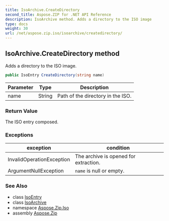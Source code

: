 ```yaml
---
title: IsoArchive.CreateDirectory
second_title: Aspose.ZIP for .NET API Reference
description: IsoArchive method. Adds a directory to the ISO image
type: docs
weight: 30
url: /net/aspose.zip.iso/isoarchive/createdirectory/
---
```

## IsoArchive.CreateDirectory method

Adds a directory to the ISO image.

```csharp
public IsoEntry CreateDirectory(string name)
```

| Parameter | Type | Description |
| --- | --- | --- |
| name | String | Path of the directory in the ISO. |

### Return Value

The ISO entry composed.

### Exceptions

| exception | condition |
| --- | --- |
| InvalidOperationException | The archive is opened for extraction. |
| ArgumentNullException | `name` is null or empty. |

### See Also

* class [IsoEntry](../../isoentry/)
* class [IsoArchive](../)
* namespace [Aspose.Zip.Iso](../../isoarchive/)
* assembly [Aspose.Zip](../../../)


